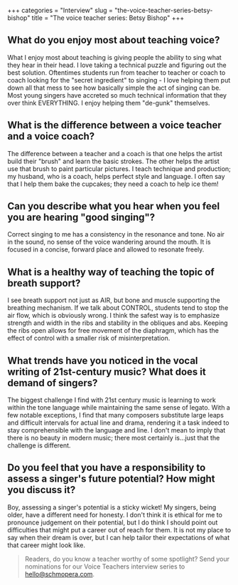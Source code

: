 +++
categories = "Interview"
slug = "the-voice-teacher-series-betsy-bishop"
title = "The voice teacher series: Betsy Bishop"
+++

## What do you enjoy most about teaching voice?

What I enjoy most about teaching is giving people the ability to sing what they hear in their head.  I love taking a technical puzzle and figuring out the best solution.  Oftentimes students run from teacher to teacher or coach to coach looking for the "secret ingredient"  to singing - I love helping them put down all that mess to see how basically simple the act of singing can be.  Most young singers have accreted so much technical information that they over think EVERYTHING.  I enjoy helping them "de-gunk" themselves.

## What is the difference between a voice teacher and a voice coach?

The difference between a teacher and a coach is that one helps the artist build their "brush" and learn the basic strokes.  The other helps the artist use that brush to paint particular pictures. I teach technique and production; my husband, who is a coach, helps perfect style and language.  I often say that I help them bake the cupcakes; they need a coach to help ice them!

##	Can you describe what you hear when you feel you are hearing "good singing"?

Correct singing to me has a consistency in the resonance and tone.  No air in the sound, no sense of the voice wandering around the mouth.  It is focused in a concise, forward place and allowed to resonate freely.

## What is a healthy way of teaching the topic of breath support?

I see breath support not just as AIR, but bone and muscle supporting the breathing mechanism.  If we talk about CONTROL, students tend to stop the air flow, which is obviously wrong.  I think the safest way is to emphasize strength and width in the ribs and stability in the obliques and abs. Keeping the ribs open allows for free movement of the diaphragm, which has the effect of control with a smaller risk of misinterpretation. 

## What trends have you noticed in the vocal writing of 21st-century music? What does it demand of singers?

The biggest challenge I find with 21st century music is learning to work within the tone language while maintaining the same sense of legato.  With a few notable exceptions, I find that many composers substitute large leaps and difficult intervals for actual line and drama, rendering it a task indeed to stay comprehensible with the language and line.  I don't mean to imply that there is no beauty in modern music; there most certainly is...just that the challenge is different.

## Do you feel that you have a responsibility to assess a singer's future potential? How might you discuss it?

Boy, assessing a singer's potential is a sticky wicket!  My singers, being older, have a different need for honesty.  I don't think it is ethical for me to pronounce judgement on their potential, but I do think I should point out difficulties that might put a career out of reach for them.  It is not my place to say when their dream is over, but I can help tailor their expectations of what that career might look like.

>Readers, do you know a teacher worthy of some spotlight? Send your nominations for our Voice Teachers interview series to [hello@schmopera.com](mailto:hello@schmopera.com).
